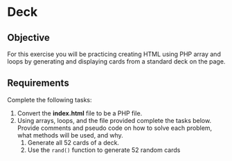 # Deck

## Objective
For this exercise you will be practicing creating HTML using PHP array and loops by generating and displaying cards from a standard deck on the page.

## Requirements
Complete the following tasks:

1. Convert the **index.html** file to be a PHP file.
2. Using arrays, loops, and the file provided complete the tasks below. Provide comments and pseudo code on how to solve each problem, what methods will be used, and why.
    1. Generate all 52 cards of a deck.
    2. Use the `rand()` function to generate 52 random cards 


